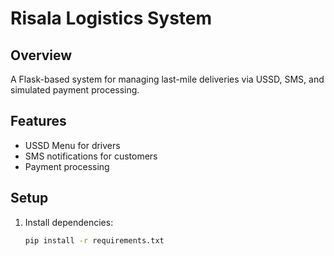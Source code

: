 # Risala Logistics System

## Overview

A Flask-based system for managing last-mile deliveries via USSD, SMS, and simulated payment processing.

## Features

- USSD Menu for drivers
- SMS notifications for customers
- Payment processing

## Setup

1. Install dependencies:
   ```bash
   pip install -r requirements.txt
   ```
